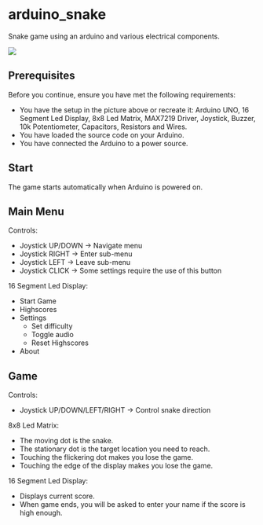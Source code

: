 # arduino_snake
Snake game using an arduino and various electrical components.  

![](https://user-images.githubusercontent.com/60759315/147242427-0460abba-9f7e-4c8b-aaa5-0e18c946136d.jpeg)

## Prerequisites  

Before you continue, ensure you have met the following requirements:  
* You have the setup in the picture above or recreate it: Arduino UNO, 16 Segment Led Display, 8x8 Led Matrix, MAX7219 Driver, Joystick, Buzzer, 10k Potentiometer, Capacitors, Resistors and Wires.  
* You have loaded the source code on your Arduino.  
* You have connected the Arduino to a power source.  

## Start  

The game starts automatically when Arduino is powered on.  

## Main Menu  

Controls:
- Joystick UP/DOWN -> Navigate menu  
- Joystick RIGHT -> Enter sub-menu  
- Joystick LEFT -> Leave sub-menu  
- Joystick CLICK -> Some settings require the use of this button

16 Segment Led Display:
- Start Game  
- Highscores  
- Settings  
  - Set difficulty  
  - Toggle audio  
  - Reset Highscores  
- About  

## Game  

Controls:
- Joystick UP/DOWN/LEFT/RIGHT -> Control snake direction  

8x8 Led Matrix:
- The moving dot is the snake.
- The stationary dot is the target location you need to reach.  
- Touching the flickering dot makes you lose the game.  
- Touching the edge of the display makes you lose the game.  

16 Segment Led Display:
- Displays current score.  
- When game ends, you will be asked to enter your name if the score is high enough.  
